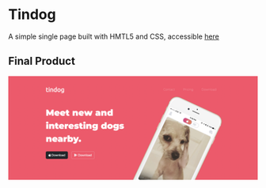 # Tindog

A simple single page built with HMTL5 and CSS, accessible
[here](https://faridamoussaeff.github.io/tindog/)

## Final Product
[![Watch the video](https://github.com/faridamoussaeff/tindog/blob/main/docs/tindog.png)](https://www.canva.com/design/DAFEMNWoG88/SSRBWfCtH-6hfFNJiLwOzw/view?utm_content=DAFEMNWoG88&utm_campaign=share_your_design&utm_medium=link&utm_source=shareyourdesignpanel)
